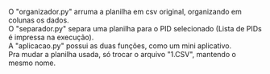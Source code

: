 O "organizador.py" arruma a planilha em csv original, organizando em colunas os dados. <br>
O "separador.py" separa uma planilha para o PID selecionado (Lista de PIDs é impressa na execução). <br>
A "aplicacao.py" possui as duas funções, como um mini aplicativo. <br>
Pra mudar a planilha usada, só trocar o arquivo "1.CSV", mantendo o mesmo nome.
